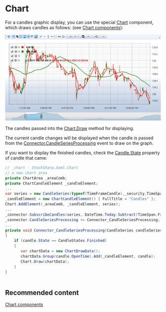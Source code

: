 # Chart

For a candles graphic display, you can use the special [Chart](xref:StockSharp.Xaml.Charting.Chart) component, which draws candles as follows: (see [Chart components](../graphical_user_interface/charts.md)):

![sample candleschart](../../../images/sample_candleschart.png)

The candles passed into the [Chart.Draw](xref:StockSharp.Xaml.Charting.Chart.Draw(StockSharp.Charting.IChartDrawData)) method for displaying.

The current candle changes will be displayed when the candle is passed from the [Connector.CandleSeriesProcessing](xref:StockSharp.Algo.Connector.CandleSeriesProcessing) event to draw on the graph.

If you want to display the finished candles, check the [Candle.State](xref:StockSharp.Algo.Candles.Candle.State) property of candle that came:

```cs
// _chart - StockSharp.Xaml.Chart
// a new chart area
private ChartArea _areaComb;
private ChartCandleElement _candleElement;
...
var series = new CandleSeries(typeof(TimeFrameCandle),_security,TimeSpan.FromMinutes(_timeframe));
_candleElement = new ChartCandleElement() { FullTitle = "Candles" };
Chart.AddElement(_areaComb, _candleElement, series);
...
_connector.SubscribeCandles(series, DateTime.Today.Subtract(TimeSpan.FromDays(5)), DateTime.Now);			
_connector.CandleSeriesProcessing += Connector_CandleSeriesProcessing;
...
private void Connector_CandleSeriesProcessing(CandleSeries candleSeries, Candle candle)
{
    if (candle.State == CandleStates.Finished) 
    {
       var chartData = new ChartDrawData();
       chartData.Group(candle.OpenTime).Add(_candleElement, candle);
       Chart.Draw(chartData);
    }
}
		
```

## Recommended content

[Chart components](../graphical_user_interface/charts.md)

